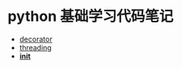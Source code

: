 
# python 基础学习代码笔记

* [decorator](https://github.com/c-dafan/notes/tree/master/python/decorator)
* [threading](https://github.com/c-dafan/notes/tree/master/python/threading)
* [__init__](https://github.com/c-dafan/notes/tree/master/python/__init__)